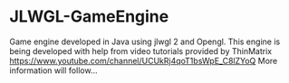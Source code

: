 # JLWGL-GameEngine
Game engine developed in Java using jlwgl 2 and Opengl.
This engine is being developed with help from video tutorials provided by ThinMatrix https://www.youtube.com/channel/UCUkRj4qoT1bsWpE_C8lZYoQ
More information will follow...
